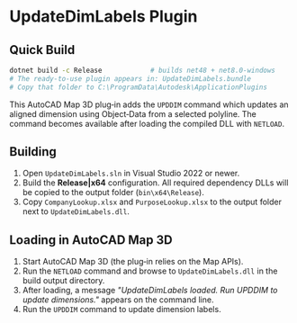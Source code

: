 # UpdateDimLabels Plugin

## Quick Build

```bash
dotnet build -c Release            # builds net48 + net8.0-windows
# The ready-to-use plugin appears in: UpdateDimLabels.bundle
# Copy that folder to C:\ProgramData\Autodesk\ApplicationPlugins
```

This AutoCAD Map 3D plug‑in adds the `UPDDIM` command which updates an aligned
 dimension using Object‑Data from a selected polyline. The command becomes
 available after loading the compiled DLL with `NETLOAD`.

## Building

1. Open `UpdateDimLabels.sln` in Visual Studio 2022 or newer.
2. Build the **Release|x64** configuration.
   All required dependency DLLs will be copied to the output folder
   (`bin\x64\Release`).
3. Copy `CompanyLookup.xlsx` and `PurposeLookup.xlsx` to the output
   folder next to `UpdateDimLabels.dll`.

## Loading in AutoCAD Map 3D

1. Start AutoCAD Map 3D (the plug‑in relies on the Map APIs).
2. Run the `NETLOAD` command and browse to `UpdateDimLabels.dll` in the
   build output directory.
3. After loading, a message *"UpdateDimLabels loaded. Run UPDDIM to
   update dimensions."* appears on the command line.
4. Run the `UPDDIM` command to update dimension labels.
